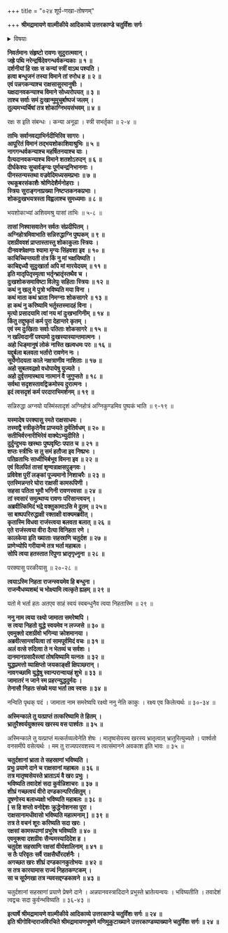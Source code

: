 +++
title = "०२४ शूर्प-णखा-तोषणम्"

+++
**श्रीमद्रामायणे वाल्मीकीये आदिकाव्ये उत्तरकाण्डे चतुर्विंशः सर्गः**

<details><summary>विषयाः</summary>

दिग्-जयार्थं गतेन रावणेन  
तत्र तत्र रमणीयतर-तरुणी-गणस्य  
बलाद् अपहरणेन पुष्पकारोपणे  
साध्वीभिस् ताभिस् तं प्रति  
नारी-हेतुक-वध-प्राप्ति-कारक-शाप-दानम् ॥ १ ॥  
ततस् ताभिः सहैव लङ्कां प्रविष्टे रावणे  
शूर्पणखया तं प्रति स्व-रमण-मारण-रूप-दोषाविष्करणेन स-गर्हणं रोदनम् ॥ २ ॥  
रावणेन तां प्रति तन्-मारणस्य प्रामादिकत्वोक्त्या परिसान्त्वन-पूर्वकं  
दान-मानादिभिस् तत्-परितोषण-प्रतिज्ञानेन  
तद्-अर्थं चतुर्-दश-सहस्र-संख्याक-राक्षसैर् दूषणेन शूर्प-णखया च सह  
दण्डकारण्यं प्रति खरस्य प्रेषणम् ॥ ३ ॥
</details>


**निवर्तमानः संहृष्टो रावणः सुदुरात्मवान् ।  
जह्रे पथि नरेन्द्रर्षिदेवगन्धर्वकन्यकाः ॥ १ ॥  
दर्शनीयां हि रक्षः स कन्यां स्त्रीं वाऽथ पश्यति ।  
हत्वा बन्धुजनं तस्या विमाने तां रुरोध ह ॥ २ ॥  
एवं पन्नगकन्याश्च राक्षसासुरमानुषीः ।  
यक्षदानवकन्याश्च विमाने सोध्यरोपयत् ॥ ३ ॥  
ताश्च सर्वाः समं दुःखान्मुमुचुर्बाष्पजं जलम् ।  
तुल्यमभ्यर्चिषां तत्र शोकाग्निभयसंभवम् ॥ ४ ॥**

रक्षः स इति संबन्धः । कन्या अनूढा । स्त्री सभर्तृका ॥ २-४ ॥

**ताभिः सर्वानवद्याभिर्नदीभिरिव सागरः ।  
आपूरितं विमानं तद्भयशोकाशिवाश्रुभिः ॥ ५ ॥  
नागगन्धर्वकन्याश्च महर्षितनयाश्च याः ।  
दैत्यदानवकन्याश्च विमाने शतशोऽरुदन् ॥ ६ ॥  
दीर्घकेश्यः सुचार्वङ्ग्यः पूर्णचन्द्रनिभाननाः ।  
पीनस्तन्यस्तथा वज्रवेदिमध्यसमप्रभाः ॥ ७ ॥  
रथकूबरसंकाशैः श्रोणिदेशैर्मनोहराः ।  
स्त्रियः सुराङ्गनाप्रख्या निष्टप्तकनकप्रभाः ।  
शोकदुःखभयत्रस्ता विह्वलाश्च सुमध्यमाः ॥ ८ ॥**

भयशोकाभ्यां अशिवमश्रु यासां ताभिः ॥ ५-८ ॥

**तासां निश्वासवातेन सर्वतः संप्रदीपितम् ।  
अग्निहोत्रमिवाभाति सन्निरुद्धाग्नि पुष्पकम् ॥ ९ ॥  
दशग्रीववशं प्राप्तास्तास्तु शोकाकुलाः स्त्रियः ।  
दीनवक्त्रेक्षणाः श्यामा मृग्यः सिंहवशा इव ॥ १० ॥  
काचिच्चिन्तयती तंत्र किं नु मां भक्षयिष्यति ।  
काचिद्दध्यौ सुदुःखार्ता अपि मां मारयेदयम् ॥ ११ ॥  
इति मातृपितृस्मृत्वा भर्तृन्भ्रातृंस्तथैव च ।  
दुःखशोकसमाविष्टा विलेपुः सहिताः स्त्रियः ॥ १२ ॥  
कथं नु खलु मे पुत्रो भविष्यति मया विना ।  
कथं माता कथं भ्राता निमग्नाः शोकसागरे ॥ १३ ॥  
हा कथं नु करिष्यामि भर्तुस्तस्मादहं विना ।  
मृत्यो प्रसादयामि त्वां नय मां दुःखभागिनीम् ॥ १४ ॥  
किंतु तद्दुष्कृतं कर्म पुरा देहान्तरे कृतम् ।  
एवं स्म दुःखिताः सर्वाः पतिताः शोकसागरे ॥ १५ ॥  
न खल्विदानीं पश्यामो दुःखस्यास्यान्तमात्मनः ।  
अहो धिङ्मानुषं लोकं नास्ति खल्वधमः परः ॥ १६ ॥  
यद्दुर्बला बलवता भर्तारो रावणेन नः ।  
सूर्येणोदयता काले नक्षत्राणीव नाशिताः ॥ १७ ॥  
अहो सुबलवद्रक्षो वधोपायेषु युज्यते ।  
अहो दुर्वृत्तमास्थाय नात्मानं वै जुगुप्सते ॥ १८ ॥  
सर्वथा सदृशस्तावद्विक्रमोस्य दुरात्मनः ।  
इदं त्वसदृशं कर्म परदाराभिमर्शनम् ॥ १९ ॥**

सन्निरुद्धा अग्नयो यस्मिंस्तादृशं अग्निहोत्रं अग्निकुण्डमिव पुष्पकं भाति ॥ ९-१९ ॥

**यस्मादेष परक्यासु रमते राक्षसाधमः ।  
तस्माद्वै स्त्रीकृतेनैव प्राप्स्यते दुर्मतिर्वधम् ॥ २० ॥  
सतीभिर्वरनारीभिरेवं वाक्येऽभ्युदीरिते ।  
दुर्दुन्दुभयः खस्थाः पुष्पवृष्टिः पपात च ॥ २१ ॥  
शप्तः स्त्रीभिः स तु समं हतौजा इव निष्प्रभः ।  
पतिव्रताभिः साध्वीभिर्बभूव विमना इव ॥ २२ ॥  
एवं विलपितं तासां शृण्वन्राक्षसपुङ्गवः ।  
प्रविवेश पुरीं लङ्कां पूज्यमानो निशाचरैः ॥ २३ ॥  
एतस्मिन्नन्तरे घोरा राक्षसी कामरूपिणी ।  
सहसा पतिता भूमौ भगिनी रावणस्वसा ॥ २४ ॥  
तां स्वसारं समुत्थाप्य रावणः परिसान्त्वयन् ।  
अब्रवीत्किमिदं भद्रे वक्तुकामाऽसि मे द्रुतम् ॥ २५॥  
सा बाष्पपरिरुद्धाक्षी रक्ताक्षी वाक्यमब्रवीत् ।  
कृतास्मि विधवा राजंस्त्वया बलवता बलात् ॥ २६ ॥  
एते राजंस्त्वया वीरा दैत्या विनिहता रणे ।  
कालकेया इति ख्याताः सहस्राणि चतुर्दश ॥ २७ ॥  
प्राणेभ्योपि गरीयान्मे तत्र भर्ता महाबलः ।  
सोपि त्वया हतस्तात रिपुणा भ्रातृगृध्नुना ॥ २८ ॥**

परक्यासु परकीयासु ॥ २०-२८ ॥

**त्वयाऽस्मि निहता राजन्स्वयमेव हि बन्धुना ।  
राजन्वैधव्यशब्दं च भोक्ष्यामि त्वत्कृते ह्यहम् ॥ २९ ॥**

यतो मे भर्ता हतः अतएव साहं स्वयं स्वबन्धुनैव त्वया निहतास्मि ॥ २९ ॥

**ननु नाम त्वया रक्ष्यो जामाता समरेष्वपि ।  
स त्वया निहतो युद्धे स्वयमेव न लज्जसे ॥ ३० ॥  
एवमुक्तो दशग्रीवो भगिन्या क्रोशमानया ।  
अब्रवीत्सान्त्वयित्वा तां सामपूर्वमिदं वचः ॥ ३१ ॥  
अलं वत्से रुदित्वा ते न भेतव्यं च सर्वशः ।  
दानमानग्रसादैस्त्वां तोषयिष्यामि यत्नतः ॥ ३२ ॥  
युद्धप्रमत्तो व्याक्षिप्तो जयकाङ्क्षी क्षिपञ्छरान् ।  
नावगच्छामि युद्धेषु स्वान्परान्वायहं शुभे ॥ ३३ ॥  
जामातरं न जाने स्म प्रहरन्युद्धदुर्मदः ।  
तेनासौ निहतः संख्ये मया भर्ता तव स्वसः ॥ ३४ ॥**

नन्विति पृथक् पदं । जामाता नाम समरेष्वपि रक्ष्यो ननु नेति काकुः । रक्ष्य एव किलेत्यर्थः ॥ ३०-३४ ॥

**अस्मिन्काले तु यत्प्राप्तं तत्करिष्यामि ते हितम् ।  
भ्रातुरैश्वर्ययुक्तस्य खरस्य वस पार्श्वतः ॥ ३५ ॥**

अस्मिन्काले तु यत्प्राप्तं मत्कर्तव्यत्वेनेति शेषः । मातृष्वसेयस्य खरस्य भ्रातृत्वात् भ्रातुरित्युच्यते । पार्श्वतो वनसमीपे वसेत्यर्थः । मम तु राज्यपरवशस्य न त्वत्संमानने अवकाश इति भावः ॥ ३५ ॥

**चतुर्दशानां भ्राता ते सहस्राणां भविष्यति ।  
प्रभुः प्रयाणे दाने च राक्षसानां महाबलः ॥ ३६ ॥  
तत्र मातृष्वसेयस्ते भ्राताऽयं वै खरः प्रभुः ।  
भविष्यति तवादेशं सदा कुर्वन्निशाचरः ॥ ३७ ॥  
शीघ्रं गच्छत्वयं वीरो दण्डकान्परिरक्षितुम् ।  
दूषणोस्य बलाध्यक्षो भविष्यति महाबलः ॥ ३८ ॥  
\[ स हि शप्तो वनोद्देशः क्रुद्धेनोशनसा पुरा ।  
राक्षसानामधीवासो भविष्यति महात्मनाम् \] ॥ ३९ ॥  
तत्र ते वचनं शूरः करिष्यति सदा खरः ।  
रक्षसां कामरूपाणां प्रभुरेष भविष्यति ॥ ४० ॥  
एवमुक्त्वा दशग्रीवः सैन्यमस्यादिदेश ह ।  
चतुर्दश सहस्राणि रक्षसां वीर्यशालिनाम् ॥ ४१ ॥  
स तैः परिवृतः सर्वै राक्षसैर्घोरदर्शनैः ।  
अगच्छत खरः शीघ्रं दण्डकानकुतोभयः ॥ ४२ ॥  
स तत्र कारयामास राज्यं निहतकण्टकम् ।  
सा च सूर्पणखा तत्र न्यवसद्दण्डकावने ॥ ४३ ॥**

चतुर्दशानां सहस्राणां प्रयाणे प्रेषणे दाने । अन्नपानवस्त्रादिदाने प्रभुस्ते भ्रातेत्यन्वयः । भविष्यतीति । तवादेशं त्वद्वचः सदा कुर्वन्भविष्यति ॥ ३६-४३ ॥

**इत्यार्षे श्रीमद्रामायणे वाल्मीकीये आदिकाव्ये उत्तरकाण्डे चतुर्विंशः सर्गः ॥ २४ ॥  
इति श्रीगोविन्दराजविरचिते श्रीमद्रामायणभूषणे मणिमुकुटाख्याने उत्तरकाण्डव्याख्याने चतुर्विंशः सर्गः ॥ २४ ॥**
